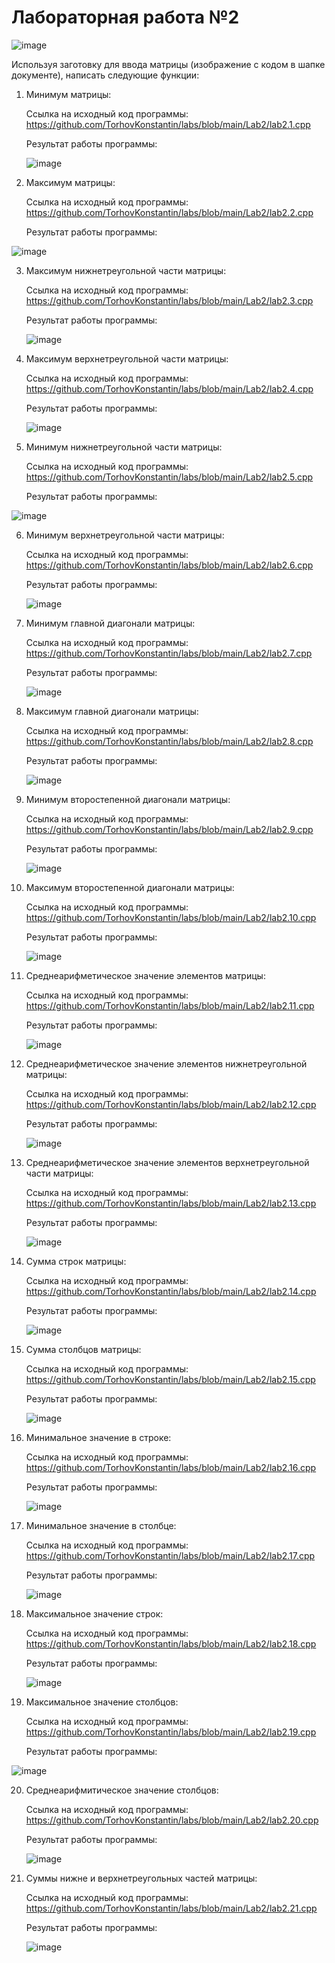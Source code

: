 # Лабораторная работа №2

![image](https://github.com/TorhovKonstantin/labs/assets/122263721/2c2bb9d8-f160-4b9a-9d04-399a582b866c)

Используя заготовку для ввода матрицы (изображение с кодом в шапке документе), написать следующие функции:

1) Минимум матрицы:

   Ссылка на исходный код программы: https://github.com/TorhovKonstantin/labs/blob/main/Lab2/lab2.1.cpp
   
   Результат работы программы:
   
   ![image](https://github.com/TorhovKonstantin/labs/assets/122263721/2c463a66-ce92-42a6-acd4-4e4594b56dc9)


2) Максимум матрицы:

   Ссылка на исходный код программы: https://github.com/TorhovKonstantin/labs/blob/main/Lab2/lab2.2.cpp

   Результат работы программы:

 ![image](https://github.com/TorhovKonstantin/labs/assets/122263721/5ad7ead7-9a55-45e7-b3dc-f8e734c6c9d4)

3) Максимум нижнетреугольной части матрицы:

   Ссылка на исходный код программы: https://github.com/TorhovKonstantin/labs/blob/main/Lab2/lab2.3.cpp

   Результат работы программы:

   ![image](https://github.com/TorhovKonstantin/labs/assets/122263721/1d23776d-5310-491e-aa7a-939646ad02ed)

4) Максимум верхнетреугольной части матрицы:

   Ссылка на исходный код программы: https://github.com/TorhovKonstantin/labs/blob/main/Lab2/lab2.4.cpp

   Результат работы программы:

   ![image](https://github.com/TorhovKonstantin/labs/assets/122263721/e4884914-ef52-41ff-b2b5-d7ef2cd57991)

5) Минимум нижнетреугольной части матрицы:

   Ссылка на исходный код программы: https://github.com/TorhovKonstantin/labs/blob/main/Lab2/lab2.5.cpp

    Результат работы программы:

![image](https://github.com/TorhovKonstantin/labs/assets/122263721/7c3263a4-3090-4109-a441-1af736d2ca8e)

6) Минимум верхнетреугольной части матрицы:

   Ссылка на исходный код программы: https://github.com/TorhovKonstantin/labs/blob/main/Lab2/lab2.6.cpp

    Результат работы программы:

   ![image](https://github.com/TorhovKonstantin/labs/assets/122263721/0200cda3-4c9c-45b9-80fc-2bba205463d0)

7) Минимум главной диагонали матрицы:

    Ссылка на исходный код программы: https://github.com/TorhovKonstantin/labs/blob/main/Lab2/lab2.7.cpp

   Результат работы программы:

   ![image](https://github.com/TorhovKonstantin/labs/assets/122263721/02a0cd9e-e89b-4a85-b5b1-2d7b9143865d)

8) Максимум главной диагонали матрицы:

   Ссылка на исходный код программы: https://github.com/TorhovKonstantin/labs/blob/main/Lab2/lab2.8.cpp

   Результат работы программы:

   ![image](https://github.com/TorhovKonstantin/labs/assets/122263721/91f55bd7-e209-4f24-b3fa-c0a3e30738e3)

9) Минимум второстепенной диагонали матрицы:

    Ссылка на исходный код программы: https://github.com/TorhovKonstantin/labs/blob/main/Lab2/lab2.9.cpp

    Результат работы программы:

   ![image](https://github.com/TorhovKonstantin/labs/assets/122263721/8323060f-68af-4493-a576-1f9d14bc6906)

10) Максимум второстепенной диагонали матрицы:

    Ссылка на исходный код программы: https://github.com/TorhovKonstantin/labs/blob/main/Lab2/lab2.10.cpp

    Результат работы программы:

    ![image](https://github.com/TorhovKonstantin/labs/assets/122263721/f6539df5-aab7-41ae-abf0-f181d974b932)

11) Среднеарифметическое значение элементов матрицы:

    Ссылка на исходный код программы: https://github.com/TorhovKonstantin/labs/blob/main/Lab2/lab2.11.cpp

    Результат работы программы:

    ![image](https://github.com/TorhovKonstantin/labs/assets/122263721/24461779-ce71-4f0c-9e85-3c6fec1d73dc)

12) Среднеарифметическое значение элементов нижнетреугольной матрицы:

    Ссылка на исходный код программы: https://github.com/TorhovKonstantin/labs/blob/main/Lab2/lab2.12.cpp

    Результат работы программы:

    ![image](https://github.com/TorhovKonstantin/labs/assets/122263721/9347c258-ae52-4ee4-896f-2756da8e988b)

13) Среднеарифметическое значение элементов верхнетреугольной части матрицы:

    Ссылка на исходный код программы: https://github.com/TorhovKonstantin/labs/blob/main/Lab2/lab2.13.cpp

    Результат работы программы:

    ![image](https://github.com/TorhovKonstantin/labs/assets/122263721/d8564f45-7f2f-4d76-a829-7e8fa7fc16a2)

14) Сумма строк матрицы:

    Ссылка на исходный код программы: https://github.com/TorhovKonstantin/labs/blob/main/Lab2/lab2.14.cpp

    Результат работы программы:

    ![image](https://github.com/TorhovKonstantin/labs/assets/122263721/dcc943ae-bb39-47f2-929c-8aabb9dbe41b)

15) Сумма столбцов матрицы:

    Ссылка на исходный код программы: https://github.com/TorhovKonstantin/labs/blob/main/Lab2/lab2.15.cpp

    Результат работы программы:

    ![image](https://github.com/TorhovKonstantin/labs/assets/122263721/5ca55410-710e-43ec-b4ba-1f48de03f5fd)

16) Минимальное значение в строке:

    Ссылка на исходный код программы: https://github.com/TorhovKonstantin/labs/blob/main/Lab2/lab2.16.cpp

    Результат работы программы:

    ![image](https://github.com/TorhovKonstantin/labs/assets/122263721/43fdbcb9-29c7-46b3-9592-4c9d4efcfd46)

17) Минимальное значение в столбце:

    Ссылка на исходный код программы: https://github.com/TorhovKonstantin/labs/blob/main/Lab2/lab2.17.cpp

    Результат работы программы:

    ![image](https://github.com/TorhovKonstantin/labs/assets/122263721/687c73ad-6504-41ce-a170-942db00080cd)

18) Максимальное значение строк:

    Ссылка на исходный код программы: https://github.com/TorhovKonstantin/labs/blob/main/Lab2/lab2.18.cpp

    Результат работы программы:

    ![image](https://github.com/TorhovKonstantin/labs/assets/122263721/da301677-39fb-4a19-b9ef-30a099145c51)

19) Максимальное значение столбцов:

    Ссылка на исходный код программы: https://github.com/TorhovKonstantin/labs/blob/main/Lab2/lab2.19.cpp

    Результат работы программы:

![image](https://github.com/TorhovKonstantin/labs/assets/122263721/e7cac947-e59d-4cb7-8ddf-4c291d49ad2b)

20) Среднеарифмитическое значение столбцов:

    Ссылка на исходный код программы: https://github.com/TorhovKonstantin/labs/blob/main/Lab2/lab2.20.cpp

    Результат работы программы:

    ![image](https://github.com/TorhovKonstantin/labs/assets/122263721/8b301238-0af7-47da-ad8c-c332048fb5fa)

21) Суммы нижне и верхнетреугольных частей матрицы:

    Ссылка на исходный код программы: https://github.com/TorhovKonstantin/labs/blob/main/Lab2/lab2.21.cpp

    Результат работы программы:

    ![image](https://github.com/TorhovKonstantin/labs/assets/122263721/0ebeeb5e-b9ea-481b-a91e-6d22d0bb86f2)
